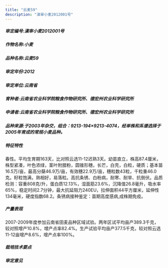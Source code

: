 ```yaml
---
title: "云麦59"
description: "滇审小麦2012001号"
---
```

##### 审定编号:滇审小麦2012001号

##### 作物名称:小麦

##### 品种名称:云麦59

##### 审定年份:2012

##### 审定单位:云南省

##### 育种者:云南省农业科学院粮食作物研究所、德宏州农业科学研究所

##### 申请者:云南省农业科学院粮食作物研究所、德宏州农业科学研究所

##### 品种来源:于2003年杂交，组合：9213-194×9213-4074，经单株和系谱选择于2005年育成的常规小麦品种。

##### 特征特性
春性。平均生育期163天，比对照云选11-12迟熟3天。幼苗直立，株高87.4厘米，株型紧凑，叶色浓绿，茎叶附腊粉，圆锥形穗，长芒，白壳，白粒，硬质；基本苗16.5万/亩，最高分蘖46.9万/亩，有效穗22.9万/亩，穗粒数43粒，千粒重46.0克。籽粒饱满，熟相好，易落粒。高抗条锈、白粉病，耐寒、耐旱、抗倒伏。品质检测：容重808克/升，蛋白质12.13%，湿面筋23.6%，沉降值26.8毫升，吸水率65%，稳定时间2.7分钟，最大抗延阻力240EU，拉伸面积44平方厘米，延伸性134毫米，硬度指数68.2。条锈病接种鉴定：苗期高度感病,成株期免疫。

##### 产量表现
2007-2009年度参加云南省田麦品种区域试验。两年区试平均亩产389.3千克，较对照增产10.8%，增产点率82.4%。生产试验平均亩产377.5千克，较对照云选11-12亩增产8.6%，增产点率100%。

##### 栽培技术要点


##### 审定意见


